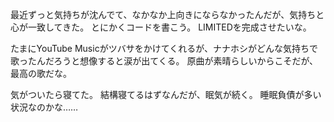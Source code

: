 最近ずっと気持ちが沈んでて、なかなか上向きにならなかったんだが、気持ちと心が一致してきた。
とにかくコードを書こう。
LIMITEDを完成させたいな。

たまにYouTube Musicがツバサをかけてくれるが、ナナホシがどんな気持ちで歌ったんだろうと想像すると涙が出てくる。
原曲が素晴らしいからこそだが、最高の歌だな。

気がついたら寝てた。
結構寝てるはずなんだが、眠気が続く。
睡眠負債が多い状況なのかな……


